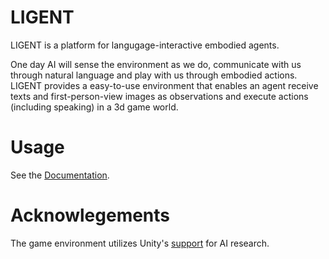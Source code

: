 # LIGENT
LIGENT is a platform for langugage-interactive embodied agents.

One day AI will sense the environment as we do, communicate with us through natural language and play with us through embodied actions. LIGENT provides a easy-to-use environment that enables an agent receive texts and first-person-view images as observations and execute actions (including speaking) in a 3d game world.

# Usage
See the [Documentation](https://ligent.co/docs).

# Acknowlegements
The game environment utilizes Unity's [support](https://github.com/Unity-Technologies/ml-agents) for AI research.
